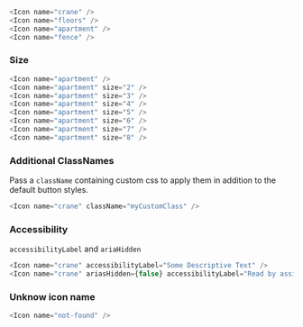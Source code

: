 


```js
<Icon name="crane" />
<Icon name="floors" />
<Icon name="apartment" />
<Icon name="fence" />
```

### Size

```js
<Icon name="apartment" />
<Icon name="apartment" size="2" />
<Icon name="apartment" size="3" />
<Icon name="apartment" size="4" />
<Icon name="apartment" size="5" />
<Icon name="apartment" size="6" />
<Icon name="apartment" size="7" />
<Icon name="apartment" size="8" />
```

### Additional ClassNames

Pass a `className` containing custom css to apply them in addition to the default button styles.

```js
<Icon name="crane" className="myCustomClass" />
```

### Accessibility

`accessibilityLabel` and `ariaHidden`

```js
<Icon name="crane" accessibilityLabel="Some Descriptive Text" />
<Icon name="crane" ariasHidden={false} accessibilityLabel="Read by assistive tech" />
```
### Unknow icon name

```js
<Icon name="not-found" />
```

